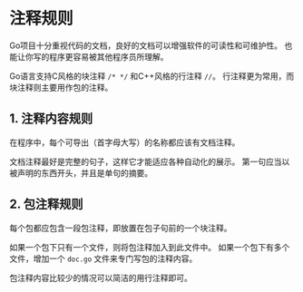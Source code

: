 # 注释规则
  
Go项目十分重视代码的文档，良好的文档可以增强软件的可读性和可维护性。
也能让你写的程序更容易被其他程序员所理解。

Go语言支持C风格的块注释 `/* */` 和C++风格的行注释 `//`。
行注释更为常用，而块注释则主要用作包的注释。

## 1. 注释内容规则

在程序中，每个可导出（首字母大写）的名称都应该有文档注释。

文档注释最好是完整的句子，这样它才能适应各种自动化的展示。 
第一句应当以被声明的东西开头，并且是单句的摘要。

## 2. 包注释规则

每个包都应包含一段包注释，即放置在包子句前的一个块注释。

如果一个包下只有一个文件，则将包注释加入到此文件中。
如果一个包下有多个文件，增加一个 `doc.go` 文件来专门写包的注释内容。

包注释内容比较少的情况可以简洁的用行注释即可。
